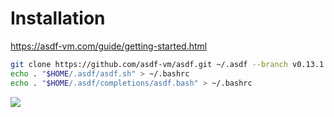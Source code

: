 # Installation

<https://asdf-vm.com/guide/getting-started.html>

```bash []
git clone https://github.com/asdf-vm/asdf.git ~/.asdf --branch v0.13.1
echo . "$HOME/.asdf/asdf.sh" > ~/.bashrc
echo . "$HOME/.asdf/completions/asdf.bash" > ~/.bashrc
```

<img src='assets/img/illustrations/Devfest_2023_Petite_iLLU_Robot_WallE_basic.png'/>
